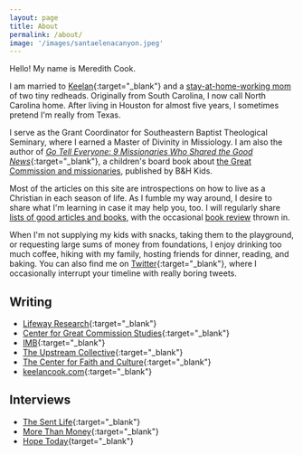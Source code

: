 ```yaml
---
layout: page
title: About
permalink: /about/
image: '/images/santaelenacanyon.jpeg'
---
```


Hello! My name is Meredith Cook.

I am married to [Keelan](https://keelancook.com){:target="_blank"} and a [stay-at-home-working mom](https://www.meredithcook.net/the-stay-at-home-full-time-working-mom) of two tiny redheads. Originally from South Carolina, I now call North Carolina home. After living in Houston for almost five years, I sometimes pretend I'm really from Texas.  

I serve as the Grant Coordinator for Southeastern Baptist Theological Seminary, where I earned a Master of Divinity in Missiology. I am also the author of [*Go Tell Everyone: 9 Missionaries Who Shared the Good News*](https://amzn.to/45wlDh1){:target="_blank"}, a children's board book about [the Great Commission and missionaries](https://www.meredithcook.net/writing-a-children-book), published by B&H Kids. 

Most of the articles on this site are introspections on how to live as a Christian in each season of life. As I fumble my way around, I desire to share what I'm learning in case it may help you, too. I will regularly share [lists of good articles and books](https://www.meredithcook.net/tags/#resources), with the occasional [book review](https://www.meredithcook.net/tags/#book-review) thrown in.

When I'm not supplying my kids with snacks, taking them to the playground, or requesting large sums of money from foundations, I enjoy drinking too much coffee, hiking with my family, hosting friends for dinner, reading, and baking. You can also find me on [Twitter](https://twitter.com/meredithcook716){:target="_blank"}, where I occasionally interrupt your timeline with really boring tweets. 

## Writing

* [Lifeway Research](https://research.lifeway.com/2024/03/13/7-ideas-for-teaching-children-in-your-church-about-missions/){:target="_blank"}
* [Center for Great Commission Studies](https://www.thecgcs.org/resources/post/how-parents-can-teach-kids-about-missions/){:target="_blank"}
* [IMB](https://www.imb.org/?s=meredith+cook&sort=relevant&filter_type=post%2Carticles){:target="_blank"}
* [The Upstream Collective](https://www.theupstreamcollective.org/post/use-the-holidays-to-your-evangelistic-advantage){:target="_blank"}
* [The Center for Faith and Culture](https://cfc.sebts.edu/faith-and-work/women-seminary-professors/"){:target="_blank"}
* [keelancook.com](https://keelancook.com/2016/04/29/your-churchs-continued-responsibility-for-its-sent-ones/){:target="_blank"}

## Interviews

* [The Sent Life](https://www.thecgcs.org/resources/podcast/how-to-talk-to-our-kids-about-missions/"){:target="_blank"}
* [More Than Money](https://www.artrainer.com/podcast/episode/7a0a2eb3/episode-244-or-6-ways-parents-can-teach-kids-about-missions-or-guest-meredith-cook){:target="_blank"}
* [Hope Today](https://ctvn.org/episodepages/hope-today-ht040424/){target="_blank"}
